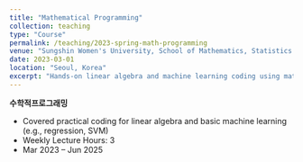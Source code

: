 ```yaml
---
title: "Mathematical Programming"
collection: teaching
type: "Course"
permalink: /teaching/2023-spring-math-programming
venue: "Sungshin Women's University, School of Mathematics, Statistics and Data Science"
date: 2023-03-01
location: "Seoul, Korea"
excerpt: "Hands-on linear algebra and machine learning coding using mathematical programming techniques."
---
```


**수학적프로그래밍**

- Covered practical coding for linear algebra and basic machine learning (e.g., regression, SVM)
- Weekly Lecture Hours: 3
- Mar 2023 – Jun 2025
